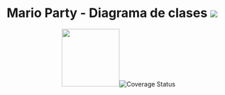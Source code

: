 <p align="center">
<h1>Mario Party - Diagrama de clases <img src="https://img.shields.io/badge/Entrega-28--09--2019-blue/"></h1>
<p align="center"> <img src="https://tfrobomatic.files.wordpress.com/2017/09/staruml.jpg?w=680" height="130px"><img src='https://coveralls.io/repos/github/guason-unlam/diagrama-de-clases/badge.svg?branch=master' alt='Coverage Status' />
</p>

